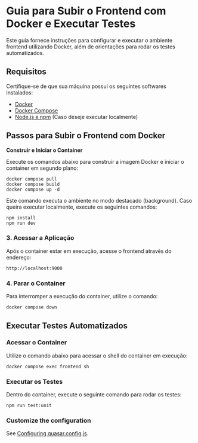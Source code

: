 # Guia para Subir o Frontend com Docker e Executar Testes

Este guia fornece instruções para configurar e executar o ambiente frontend utilizando Docker, além de orientações para rodar os testes automatizados.

## Requisitos

Certifique-se de que sua máquina possui os seguintes softwares instalados:

- [Docker](https://docs.docker.com/get-docker/)
- [Docker Compose](https://docs.docker.com/compose/install/)
- [Node.js e npm](https://docs.npmjs.com/downloading-and-installing-node-js-and-npm/) (Caso deseje executar localmente)

## Passos para Subir o Frontend com Docker

**Construir e Iniciar o Container**

Execute os comandos abaixo para construir a imagem Docker e iniciar o container em segundo plano:

   ```
   docker compose pull
   docker compose build
   docker compose up -d
   ```

Este comando executa o ambiente no modo destacado (background).
Caso queira executar localmente, execute os seguintes comandos:

   ```
   npm install
   npm run dev
   ```

### 3. Acessar a Aplicação

Após o container estar em execução, acesse o frontend através do endereço:

```
http://localhost:9000
```

### 4. Parar o Container

Para interromper a execução do container, utilize o comando:

```
docker compose down
```

## Executar Testes Automatizados

### Acessar o Container

Utilize o comando abaixo para acessar o shell do container em execução:

```
docker compose exec frontend sh
```

### Executar os Testes

Dentro do container, execute o seguinte comando para rodar os testes:

```
npm run test:unit
```

### Customize the configuration

See [Configuring quasar.config.js](https://v2.quasar.dev/quasar-cli-vite/quasar-config-js).
